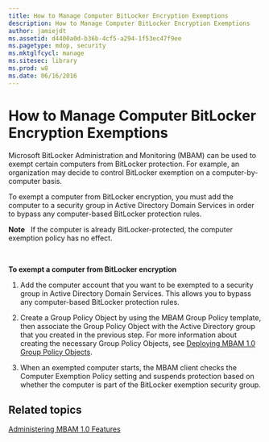 ```yaml
---
title: How to Manage Computer BitLocker Encryption Exemptions
description: How to Manage Computer BitLocker Encryption Exemptions
author: jamiejdt
ms.assetid: d4400a0d-b36b-4cf5-a294-1f53ec47f9ee
ms.pagetype: mdop, security
ms.mktglfcycl: manage
ms.sitesec: library
ms.prod: w8
ms.date: 06/16/2016
---
```



# How to Manage Computer BitLocker Encryption Exemptions


Microsoft BitLocker Administration and Monitoring (MBAM) can be used to exempt certain computers from BitLocker protection. For example, an organization may decide to control BitLocker exemption on a computer-by-computer basis.

To exempt a computer from BitLocker encryption, you must add the computer to a security group in Active Directory Domain Services in order to bypass any computer-based BitLocker protection rules.

**Note**  
If the computer is already BitLocker-protected, the computer exemption policy has no effect.

 

**To exempt a computer from BitLocker encryption**

1.  Add the computer account that you want to be exempted to a security group in Active Directory Domain Services. This allows you to bypass any computer-based BitLocker protection rules.

2.  Create a Group Policy Object by using the MBAM Group Policy template, then associate the Group Policy Object with the Active Directory group that you created in the previous step. For more information about creating the necessary Group Policy Objects, see [Deploying MBAM 1.0 Group Policy Objects](deploying-mbam-10-group-policy-objects.md).

3.  When an exempted computer starts, the MBAM client checks the Computer Exemption Policy setting and suspends protection based on whether the computer is part of the BitLocker exemption security group.

## Related topics


[Administering MBAM 1.0 Features](administering-mbam-10-features.md)

 

 





